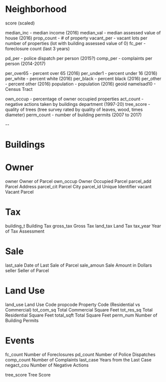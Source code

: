 # Neighborhood
score (scaled)

median_inc - median income (2016)
median_val - median assessed value of house (2016)
prop_count - # of property
vacant_per - vacant lots per number of properties (lot with building assessed value of 0)
fc_per - foreclosure count (last 3 years)

pd_per - police dispatch per person (2015?)
comp_per - complaints per person (2014-2017)


per_over65 - percent over 65 (2016)
per_under1 - percent under 16 (2016)
per_white - percent white (2016)
per_black - percent black (2016)
per_other - percent other (2016)
population - population (2016)
geoid
namelsad10 - Census Tract

own_occup - percentage of owner occupied properties
act_count - negative actions taken by buildings department (1997-20)
tree_score - quality of trees (tree survey rated by quality of leaves, wood, times diameter)
perm_count - number of building permits (2007 to 2017)

--
# Buildings

# Owner
owner	Owner of Parcel
own_occup	Owner Occupied Parcel
parcel_add	Parcel Address
parcel_cit	Parcel City
parcel_id	Unique Identifier
vacant	Vacant Parcel

# Tax
building_t	Building Tax
gross_tax	Gross Tax
land_tax	Land Tax
tax_year	Year of Tax Assessment

# Sale
last_sale	Date of Last Sale of Parcel
sale_amoun	Sale Amount in Dollars
seller	Seller of Parcel

# Land Use
land_use	Land Use Code
propcode	Property Code (Residential vs Commercial)
tot_com_sq	Total Commercial Square Feet
tot_res_sq	Total Residential Square Feet
total_sqft	Total Square Feet
perm_num	Number of Building Permits

# Events
fc_count	Number of Foreclosures
pd_count	Number of Police Dispatches
comp_count	Number of Complaints
last_case	Years from the Last Case
negact_cou	Number of Negative Actions

tree_score	Tree Score
